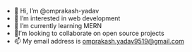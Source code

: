 - 👋 Hi, I’m @omprakash-yadav
- 👀 I’m interested in web development
- 🌱 I’m currently learning MERN
- 💞️I’m looking to collaborate on open source projects
- 📫 My email address is omprakash.yadav9519@gmail.com

<!---
omprakash-yadav/omprakash-yadav is a ✨ special ✨ repository because its `README.md` (this file) appears on your GitHub profile.
You can click the Preview link to take a look at your changes.
--->
